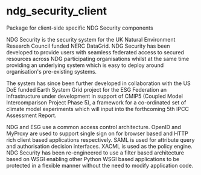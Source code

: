 ndg_security_client
===================
Package for client-side specific NDG Security components

NDG Security is the security system for the UK Natural Environment Research
Council funded NERC DataGrid.  NDG Security has been developed to 
provide users with seamless federated access to secured resources across NDG 
participating organisations whilst at the same time providing an underlying 
system which is easy to deploy around organisation's pre-existing systems. 

The system has since been further developed in collaboration with the 
US DoE funded Earth System Grid project for the ESG Federation an infrastructure
under development in support of CMIP5 (Coupled Model Intercomparison Project 
Phase 5), a framework for a co-ordinated set of climate model experiments 
which will input into the forthcoming 5th IPCC Assessment Report.

NDG and ESG use a common access control architecture.  OpenID and MyProxy are 
used to support single sign on for browser based and HTTP rich client based 
applications respectively.  SAML is used for attribute query and authorisation
decision interfaces.  XACML is used as the policy engine.  NDG Security has been
re-engineered to use a filter based architecture based on WSGI enabling other 
Python WSGI based applications to be protected in a flexible manner without the 
need to modify application code.
